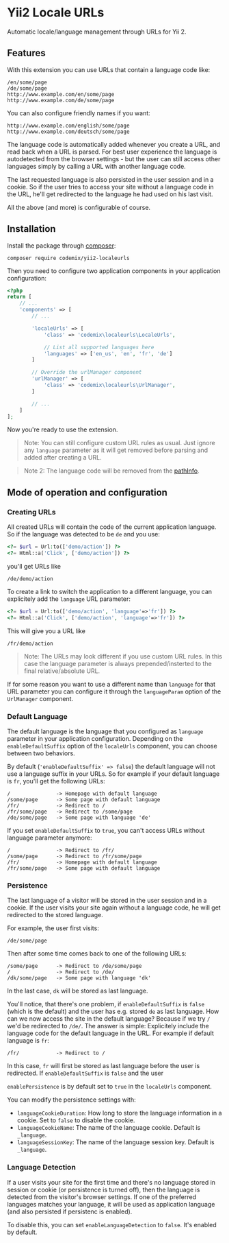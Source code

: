 Yii2 Locale URLs
================

Automatic locale/language management through URLs for Yii 2.

## Features

With this extension you can use URLs that contain a language code like:

    /en/some/page
    /de/some/page
    http://www.example.com/en/some/page
    http://www.example.com/de/some/page

You can also configure friendly names if you want:

    http://www.example.com/english/some/page
    http://www.example.com/deutsch/some/page

The language code is automatically added whenever you create a URL, and
read back when a URL is parsed. For best user experience the language is
autodetected from the browser settings - but the user can still access
other languages simply by calling a URL with another language code.

The last requested language is also persisted in the user session and
in a cookie. So if the user tries to access your site without a language
code in the URL, he'll get redirected to the language he had used on
his last visit.

All the above (and more) is configurable of course.


## Installation

Install the package through [composer](http://getcomposer.org):

    composer require codemix/yii2-localeurls

Then you need to configure two application components in your application
configuration:

```php
<?php
return [
    // ...
    'components' => [
        // ...

        'localeUrls' => [
            'class' => 'codemix\localeurls\LocaleUrls',

            // List all supported languages here
            'languages' => ['en_us', 'en', 'fr', 'de']
        ]

        // Override the urlManager component
        'urlManager' => [
            'class' => 'codemix\localeurls\UrlManager',
        ]

        // ...
    ]
];
```

Now you're ready to use the extension.

> Note: You can still configure custom URL rules as usual. Just ignore any `language`
> parameter as it will get removed before parsing and added after creating a URL.

> Note 2: The language code will be removed from the
> [pathInfo](http://www.yiiframework.com/doc-2.0/yii-web-request.html#$pathInfo-detail).

## Mode of operation and configuration

### Creating URLs

All created URLs will contain the code of the current application language. So if the
language was detected to be `de` and you use:

```php
<?= $url = Url:to(['demo/action']) ?>
<?= Html::a('Click', ['demo/action']) ?>
```

you'll get URLs like

    /de/demo/action

To create a link to switch the application to a different language, you can
explicitely add the `language` URL parameter:

```php
<?= $url = Url:to(['demo/action', 'language'=>'fr']) ?>
<?= Html::a('Click', ['demo/action', 'language'=>'fr']) ?>
```

This will give you a URL like

    /fr/demo/action

> Note: The URLs may look different if you use custom URL rules. In this case
> the language parameter is always prepended/insterted to the final relative/absolute URL.

If for some reason you want to use a different name than `language` for that URL
parameter you can configure it through the `languageParam` option of the `UrlManager`
component.

### Default Language

The default language is the language that you configured as `language` parameter
in your application configuration. Depending on the `enableDefaultSuffix` option
of the `localeUrls` component, you can choose between two behaviors.

By default (`'enableDefaultSuffix' => false`) the default language will not use
a language suffix in your URLs. So for example if your default language is `fr`,
you'll get the following URLs:

    /               -> Homepage with default language
    /some/page      -> Some page with default language
    /fr/            -> Redirect to /
    /fr/some/page   -> Redirect to /some/page
    /de/some/page   -> Some page with language 'de'

If you set `enableDefaultSuffix` to `true`, you can't access URLs without language
parameter anymore:

    /               -> Redirect to /fr/
    /some/page      -> Redirect to /fr/some/page
    /fr/            -> Homepage with default language
    /fr/some/page   -> Some page with default language

### Persistence

The last language of a visitor will be stored in the user session and in a cookie.
If the user visits your site again without a language code, he will get redirected
to the stored language.

For example, the user first visits:

    /de/some/page

Then after some time comes back to one of the following URLs:

    /some/page      -> Redirect to /de/some/page
    /               -> Redirect to /de/
    /dk/some/page   -> Some page with language 'dk'

In the last case, `dk` will be stored as last language.

You'll notice, that there's one problem, if `enableDefaultSuffix` is `false` (which
is the default) and the user has e.g. stored `de` as last language. How can we now
access the site in the default language? Because if we try `/` we'd be redirected 
to `/de/`. The answer is simple: Explicitely include the language code for the default
language in the URL. For example if default language is `fr`:

    /fr/            -> Redirect to /

In this case, `fr` will first be stored as last language before the user is redirected.
If `enableDefaultSuffix` is `false` and the user 

`enablePersistence` is by default set to `true` in the `localeUrls` component.

You can modify the persistence settings with:

 * `languageCookieDuration`: How long to store the language information in a cookie.
   Set to `false` to disable the cookie.
 * `languageCookieName`: The name of the language cookie. Default is `_language`.
 * `languageSessionKey`: The name of the language session key. Default is `_language`.

### Language Detection

If a user visits your site for the first time and there's no language stored in session
or cookie (or persistence is turned off), then the language is detected from the visitor's
browser settings. If one of the preferred languages matches your language, it will be
used as application language (and also persisted if persistenc is enabled).

To disable this, you can set `enableLanguageDetection` to `false`. It's enabled by default.
